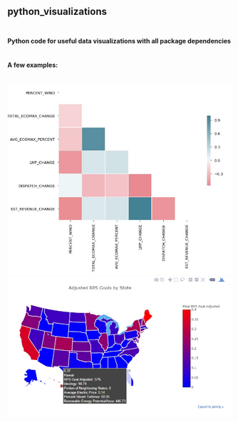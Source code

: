 ## python_visualizations <br> <br>
#### Python code for useful data visualizations with all package dependencies <br><br>
#### A few examples: <br><br>
![alt text](https://github.com/maria-brun/python_visualizations/blob/master/Heatmap%20example.JPG "Heatmap Example")
![alt text](https://github.com/maria-brun/python_visualizations/blob/master/RPS%20Map.jpg "Interactive US Map Example")
